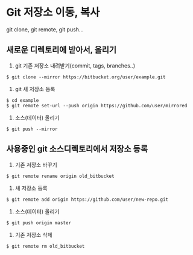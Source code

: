 # Git 저장소 이동, 복사
git clone, git remote, git push...

## 새로운 디렉토리에 받아서, 올리기

1. git 기존 저장소 내려받기(commit, tags, branches..)
```shell
$ git clone --mirror https://bitbucket.org/user/example.git
```
1. git 새 저장소 등록
```shell
$ cd example
$ git remote set-url --push origin https://github.com/user/mirrored
```
1. 소스(데이터) 올리기
```shell
$ git push --mirror
```

## 사용중인 git 소스디렉토리에서 저장소 등록

1. 기존 저장소 바꾸기
```shell
$ git remote rename origin old_bitbucket
```
1. 새 저장소 등록
```shell
$ git remote add origin https://github.com/user/new-repo.git
```
1. 소스(데이터) 올리기
```shell
$ git push origin master
```
1. 기존 저장소 삭제
```shell
$ git remote rm old_bitbucket
```
